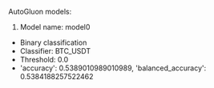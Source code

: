 

AutoGluon models:
1. Model name: model0
- Binary classification
- Classifier: BTC_USDT
- Threshold: 0.0
- 'accuracy': 0.5389010989010989, 'balanced_accuracy': 0.5384188257522462
